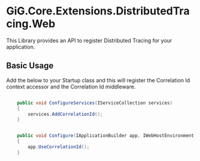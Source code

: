 ﻿# GiG.Core.Extensions.DistributedTracing.Web

This Library provides an API to register Distributed Tracing for your application.


## Basic Usage

Add the below to your Startup class and this will register the Correlation Id context accessor and the Correlation Id middleware.


```csharp

	public void ConfigureServices(IServiceCollection services)
	{
		services.AddCorrelationId();
	}


	public void Configure(IApplicationBuilder app, IWebHostEnvironment env)
	{
		app.UseCorrelationId();
	}

```